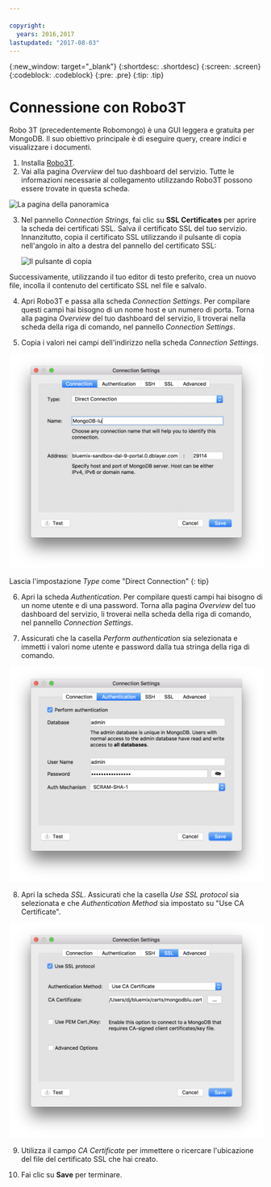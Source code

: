 ```yaml
---

copyright:
  years: 2016,2017
lastupdated: "2017-08-03"
---
```


{:new_window: target="_blank"}
{:shortdesc: .shortdesc}
{:screen: .screen}
{:codeblock: .codeblock}
{:pre: .pre}
{:tip: .tip}

# Connessione con Robo3T

Robo 3T (precedentemente Robomongo) è una GUI leggera e gratuita per MongoDB. Il suo obiettivo principale è di eseguire query, creare indici e visualizzare i documenti.

1. Installa [Robo3T](https://robomongo.org/).
2. Vai alla pagina _Overview_ del tuo dashboard del servizio. Tutte le informazioni necessarie al collegamento utilizzando Robo3T possono essere trovate in questa scheda.

  ![La pagina della panoramica](./images/service_overview.png)

3. Nel pannello _Connection Strings_, fai clic su **SSL Certificates** per aprire la scheda dei certificati SSL. Salva il certificato SSL del tuo servizio. Innanzitutto, copia il certificato SSL utilizzando il pulsante di copia nell'angolo in alto a destra del pannello del certificato SSL:

    ![Il pulsante di copia](./images/copy_icon.png)

  Successivamente, utilizzando il tuo editor di testo preferito, crea un nuovo file, incolla il contenuto del certificato SSL nel file e salvalo.

4. Apri Robo3T e passa alla scheda _Connection Settings_. Per compilare questi campi hai bisogno di un nome host e un numero di porta. Torna alla pagina _Overview_ del tuo dashboard del servizio, li troverai nella scheda della riga di comando, nel pannello _Connection Settings_.

5. Copia i valori nei campi dell'indirizzo nella scheda _Connection Settings_.

  ![Impostazioni connessione Robo3T](./images/Robo3T_connection.png "Il pannello di connessione a Robo3T")

  Lascia l'impostazione _Type_ come "Direct Connection"
  {: tip}

6. Apri la scheda _Authentication_. Per compilare questi campi hai bisogno di un nome utente e di una password. Torna alla pagina _Overview_ del tuo dashboard del servizio, li troverai nella scheda della riga di comando, nel pannello _Connection Settings_. 

7. Assicurati che la casella _Perform authentication_ sia selezionata e immetti i valori nome utente e password dalla tua stringa della riga di comando.

  ![Impostazioni autenticazione Robo3T](./images/Robo3T_auth.png "Il pannello di autenticazione Robo3T")

8. Apri la scheda _SSL_. Assicurati che la casella _Use SSL protocol_ sia selezionata e che _Authentication Method_ sia impostato su "Use CA Certificate".

  ![Impostazioni SSL Robo3T](./images/Robo3T_SSL.png "Il pannello SSL Robo3T")

9. Utilizza il campo _CA Certificate_ per immettere o ricercare l'ubicazione del file del certificato SSL che hai creato.

10. Fai clic su **Save** per terminare.

